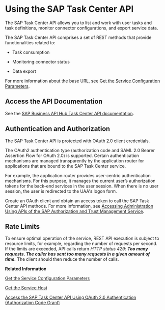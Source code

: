 <!-- loiob66e0cdd6e8a4ca08efd8a29b0a20b24 -->

# Using the SAP Task Center API

The SAP Task Center API allows you to list and work with user tasks and task definitions, monitor connector configurations, and export service data.

The SAP Task Center API comprises a set of REST methods that provide functionalities related to:

-   Task consumption

-   Monitoring connector status

-   Data export


For more information about the base URL, see [Get the Service Configuration Parameters](get-the-service-configuration-parameters-e10e7b2.md).



<a name="loiob66e0cdd6e8a4ca08efd8a29b0a20b24__section_xq1_tl4_qjb"/>

## Access the API Documentation

See the [SAP Business API Hub Task Center API documentation](https://api.sap.com/package/SAPTaskCenter?section=Artifacts).



<a name="loiob66e0cdd6e8a4ca08efd8a29b0a20b24__section_zyv_xl4_qjb"/>

## Authentication and Authorization

The SAP Task Center API is protected with OAuth 2.0 client credentials.

The OAuth2 authentication type \(authorization code and SAML 2.0 Bearer Assertion Flow for OAuth 2.0\) is supported. Certain authentication mechanisms are managed transparently by the application router for applications that are bound to the SAP Task Center service.

For example, the application router provides user-centric authentication mechanisms. For this purpose, it manages the current user’s authorization tokens for the back-end services in the user session. When there is no user session, the user is redirected to the UAA's logon form.

Create an OAuth client and obtain an access token to call the SAP Task Center API methods. For more information, see [Accessing Administration Using APIs of the SAP Authorization and Trust Management Service](https://help.sap.com/docs/btp/sap-business-technology-platform/accessing-administration-using-apis-of-sap-authorization-and-trust-management-service?version=Cloud).



<a name="loiob66e0cdd6e8a4ca08efd8a29b0a20b24__section_w2p_cr4_qjb"/>

## Rate Limits

To ensure optimal operation of the service, REST API execution is subject to resource limits, for example, regarding the number of requests per second. If the limits are exceeded, API calls return *HTTP status 429*: ***Too many requests. The caller has sent too many requests in a given amount of time.*** The client should then reduce the number of calls.

**Related Information**  


[Get the Service Configuration Parameters](get-the-service-configuration-parameters-e10e7b2.md "In the SAP BTP environment, you often require basic configuration parameters of the SAP Task Center to access the Task Center API.")

[Get the Service Host](get-the-service-host-4e38c03.md "The base URL of the SAP Task Center service is available from the endpoints.inbox_rest_url configuration parameter of the service key or of the service binding, depending on your application type.")

[Access the SAP Task Center API Using OAuth 2.0 Authentication \(Authorization Code Grant\)](access-the-sap-task-center-api-using-oauth-2-0-authentication-authorization-code-grant-29928a7.md "This procedure illustrates how to call SAP Task Center APIs using OAuth 2.0 authentication using an example walk-through of the authorization code flow. It shows how several OAuth2 concepts are specifically applied to SAP Task Center, and which configuration parameters are used.")

